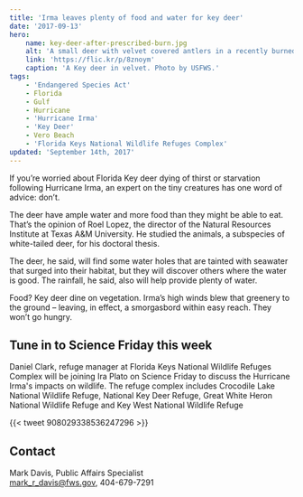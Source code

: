 ```yaml
---
title: 'Irma leaves plenty of food and water for key deer'
date: '2017-09-13'
hero:
    name: key-deer-after-prescribed-burn.jpg
    alt: 'A small deer with velvet covered antlers in a recently burned forest.'
    link: 'https://flic.kr/p/8znoym'
    caption: 'A Key deer in velvet. Photo by USFWS.'
tags:
    - 'Endangered Species Act'
    - Florida
    - Gulf
    - Hurricane
    - 'Hurricane Irma'
    - 'Key Deer'
    - Vero Beach
    - 'Florida Keys National Wildlife Refuges Complex'
updated: 'September 14th, 2017'
---
```


If you’re worried about Florida Key deer dying of thirst or starvation following Hurricane Irma, an expert on the tiny creatures has one word of advice: don’t.
 
The deer have ample water and more food than they might be able to eat. That’s the opinion of Roel Lopez, the director of the Natural Resources Institute at Texas A&M University. He studied the animals, a subspecies of white-tailed deer, for his doctoral thesis.
 
The deer, he said, will find some water holes that are tainted with seawater that surged into their habitat, but they will discover others where the water is good. The rainfall, he said, also will help provide plenty of water.
 
Food? Key deer dine on vegetation. Irma’s high winds blew that greenery to the ground – leaving, in effect, a smorgasbord within easy reach. They won’t go hungry.

## Tune in to Science Friday this week

Daniel Clark, refuge manager at Florida Keys National Wildlife Refuges Complex will be joining Ira Plato on Science Friday to discuss the Hurricane Irma's impacts on wildlife. The refuge complex includes Crocodile Lake National Wildlife Refuge, National Key Deer Refuge, Great White Heron National Wildlife Refuge and Key West National Wildlife Refuge 

{{< tweet 908029338536247296 >}}

## Contact

Mark Davis, Public Affairs Specialist  
[mark_r_davis@fws.gov](mailto:mark_r_davis@fws.gov), 404-679-7291
